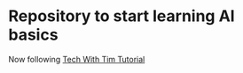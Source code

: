 # Repository to start learning AI basics

Now following [Tech With Tim Tutorial](https://www.techwithtim.net/tutorials/machine-learning-python)